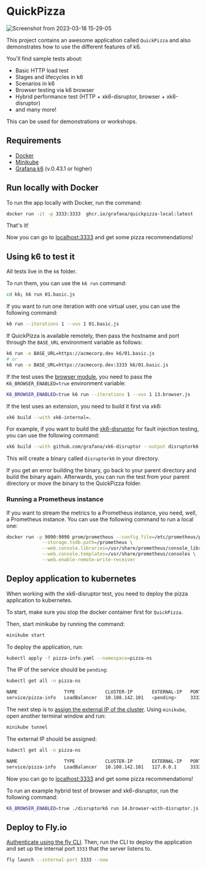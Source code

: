 # QuickPizza

![Screenshot from 2023-03-18 15-29-05](https://user-images.githubusercontent.com/8228060/226112255-fe2d4cdc-193e-4c23-8a36-3d8f60baaf03.png)

This project contains an awesome application called `QuickPizza` and also demonstrates how to use the different features of k6. 

You'll find sample tests about:

- Basic HTTP load test
- Stages and lifecycles in k6
- Scenarios in k6
- Browser testing via k6 browser
- Hybrid performance test (HTTP + xk6-disruptor, browser + xk6-disruptor)
- and many more!

This can be used for demonstrations or workshops.

## Requirements

- [Docker](https://docs.docker.com/get-docker/)
- [Minikube](https://minikube.sigs.k8s.io/docs/start/)
- [Grafana k6](https://k6.io/docs/get-started/installation/) (v.0.43.1 or higher)

## Run locally with Docker

To run the app locally with Docker, run the command:

```bash
docker run -it -p 3333:3333  ghcr.io/grafana/quickpizza-local:latest
```

That's it!

Now you can go to [localhost:3333](http://localhost:3333) and get some pizza recommendations!

## Using k6 to test it

All tests live in the `k6` folder. 

To run them, you can use the `k6 run` command:

```bash
cd k6; k6 run 01.basic.js
```

If you want to run one iteration with one virtual user, you can use the following command:

```bash
k6 run --iterations 1 --vus 1 01.basic.js
```

If QuickPizza is available remotely, then pass the hostname and port through the `BASE_URL` environment variable as follows:

```bash
k6 run -e BASE_URL=https://acmecorp.dev k6/01.basic.js
# or 
k6 run -e BASE_URL=https://acmecorp.dev:3333 k6/01.basic.js
```

If the test uses the [browser module](https://k6.io/docs/javascript-api/k6-browser/), you need to pass the `K6_BROWSER_ENABLED=true` environment variable:

```bash
K6_BROWSER_ENABLED=true k6 run --iterations 1 --vus 1 13.browser.js
```

If the test uses an extension, you need to build it first via xk6:

```bash
xk6 build --with xk6-internal=.
```

For example, if you want to build the [xk6-disruptor](https://github.com/grafana/xk6-disruptor) for fault injection testing, you can use the following command:

```bash
xk6 build --with github.com/grafana/xk6-disruptor --output disruptork6
```

This will create a binary called `disruptork6` in your directory. 

If you get an error building the binary, go back to your parent directory and build the binary again. Afterwards, you can run the test from your parent directory or move the binary to the QuickPizza folder.

### Running a Prometheus instance

If you want to stream the metrics to a Prometheus instance, you need, well, a Prometheus instance. You can use the following command to run a local one:

```bash
docker run -p 9090:9090 prom/prometheus --config.file=/etc/prometheus/prometheus.yml \
             --storage.tsdb.path=/prometheus \
             --web.console.libraries=/usr/share/prometheus/console_libraries \
             --web.console.templates=/usr/share/prometheus/consoles \
             --web.enable-remote-write-receiver
```

## Deploy application to kubernetes

When working with the xk6-disruptor test, you need to deploy the pizza application to kubernetes.

To start, make sure you stop the docker container first for `QuickPizza`.

Then, start minikube by running the command:

```bash
minikube start
```

To deploy the application, run: 

```bash
kubectl apply -f pizza-info.yaml --namespace=pizza-ns
```

The IP of the service should be `pending`:

```bash
kubectl get all -n pizza-ns

NAME                 TYPE           CLUSTER-IP       EXTERNAL-IP   PORT(S)          AGE
service/pizza-info   LoadBalancer   10.108.142.101   <pending>     3333:30076/TCP   13s
```

The next step is to [assign the external IP of the cluster](https://k6.io/docs/javascript-api/xk6-disruptor/get-started/expose-your-application/). Using `minikube`, open another terminal window and run:

```bash
minikube tunnel
```

The external IP should be assigned:

```bash
kubectl get all -n pizza-ns

NAME                 TYPE           CLUSTER-IP       EXTERNAL-IP   PORT(S)          AGE
service/pizza-info   LoadBalancer   10.108.142.101   127.0.0.1     3333:30076/TCP   39s
```

Now you can go to [localhost:3333](http://localhost:3333) and get some pizza recommendations!

To run an example hybrid test of browser and xk6-disruptor, run the following command:

```bash
K6_BROWSER_ENABLED=true ./disruptork6 run 14.browser-with-disruptor.js
```

## Deploy to Fly.io

[Authenticate using the fly CLI](https://fly.io/docs/speedrun/). Then, run the CLI to deploy the application and set up the internal port `3333` that the server listens to.

```bash
fly launch --internal-port 3333 --now
```